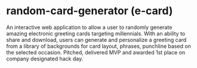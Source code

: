 # random-card-generator (e-card)

An interactive web application to allow a user to randomly generate amazing electronic greeting cards targeting millennials. With an ability to share and download, users can generate and personalize a greeting card from a library of backgrounds for card layout, phrases, punchline based on the selected occasion. Pitched, delivered MVP and awarded 1st place on company designated hack day.

